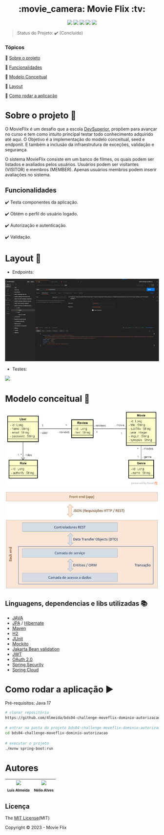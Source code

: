 <h1 align="center"> :movie_camera: Movie Flix :tv: </h1>
<p align="center">
  <img src="https://img.shields.io/static/v1?label=spring&message=framework&color=blue&style=for-the-badge&logo=SPRING"/>
  <img src="https://img.shields.io/static/v1?label=Postman&message=API management&color=blue&style=for-the-badge&logo=postman"/>
  <img src="https://img.shields.io/static/v1?label=Apache&message=Dependency manager&color=blue&style=for-the-badge&logo=apache"/>
  <img src="http://img.shields.io/static/v1?label=License&message=MIT&color=green&style=for-the-badge"/>
  <img src="http://img.shields.io/static/v1?label=STATUS&message=CONCLUIDO&color=RED&style=for-the-badge"/>
</p>  

> Status do Projeto: :heavy_check_mark: (Concluído)

### Tópicos

:small_blue_diamond: [Sobre o projeto](#Sobre-o-projeto-open_file_folder)

:small_blue_diamond: [Funcionalidades](#Funcionalidades)

:small_blue_diamond: [Modelo Conceitual](#Modelo-conceitual-page_with_curl)

:small_blue_diamond: [Layout](#Layout-mag_right)

:small_blue_diamond: [Como rodar a aplicação](#como-rodar-a-aplicação-arrow_forward)

# Sobre o projeto :open_file_folder:

O MovieFlix é um desafio que a escola [DevSuperior](https://devsuperior.com.br/cursos), propõem para avançar no curso e tem como intuito principal testar todo conhecimento adquirido até aqui. 
O Objetivo é a implementação do modelo conceitual, seed e endponit. E também a inclusão da infraestrutura  de exceções, validação e segurança.  


<p>
O sistema MovieFlix consiste em um banco de filmes, os quais podem ser listados e avaliados
pelos usuários. Usuários podem ser visitantes (VISITOR) e membros (MEMBER). Apenas
usuários membros podem inserir avaliações no sistema.
</p>

## Funcionalidades

:heavy_check_mark: Testa componentes da aplicação.

:heavy_check_mark: Obtém o perfil do usuário logado.

:heavy_check_mark: Autorização e autenticação.

:heavy_check_mark: Validação.

# Layout :mag_right:

- Endpoints:

![](https://github.com/4lmeida/bds04-challenge-moveflix-dominio-autorizacao/blob/main/src/assets/bds4-challenge-movieflix-endpoint.gif)

- Testes:

![](https://github.com/4lmeida/bds04-challenge-moveflix-dominio-autorizacao/blob/main/src/assets/bds4-challenge-movieflix-tests.gif)

# Modelo conceitual :page_with_curl:
![Modelo Conceitual](https://github.com/4lmeida/bds04-challenge-moveflix-dominio-autorizacao/blob/main/src/assets/domain-model-movieflix.png)

![Padrão camadas](https://github.com/4lmeida/bds04-challenge-moveflix-dominio-autorizacao/blob/main/src/assets/padrao-camadas.png)

## Linguagens, dependencias e libs utilizadas :books:
- [JAVA](https://www.java.com/pt-BR/)
- [JPA](https://spring.io/projects/spring-data-jpa) / [Hibernate](https://hibernate.org/)
- [Maven](https://maven.apache.org/)
- [H2](https://www.h2database.com/html/main.html)
- [JUnit](https://junit.org/junit5/)
- [Mockito](https://site.mockito.org/)
- [Jakarta Bean validation](https://beanvalidation.org)
- [JWT](https://jwt.io)
- [OAuth 2.0](https://oauth.net/2/)
- [Spring Security](https://docs.spring.io/spring-security/reference/index.html)
- [Spring Cloud](https://docs.spring.io/spring-cloud/docs/current/reference/html)

# Como rodar a aplicação :arrow_forward:

Pré-requisitos: Java 17

```bash
# clonar repositório
https://github.com/4lmeida/bds04-challenge-moveflix-dominio-autorizacao.git

# entrar na pasta do projeto bds04-challenge-moveflix-dominio-autorizacao
cd bds04-challenge-moveflix-dominio-autorizacao

# executar o projeto
./mvnw spring-boot:run
```
# Autores

| [<img src="https://avatars.githubusercontent.com/u/93017964?v=4" width=115><br><sub>Luís Almeida</sub>](https://github.com/4lmeida) | [<img src="https://avatars.githubusercontent.com/u/13897257?v=4" width=115><br><sub>Nélio Alves</sub>](https://github.com/acenelio) |
| :---: | :---:



## Licença

The [MIT License](https://github.com/4lmeida/bds04-challenge-moveflix-dominio-autorizacao/blob/main/License)(MIT)

Copyright :copyright: 2023 - Movie Flix
